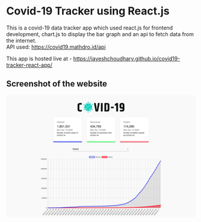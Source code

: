 # Covid-19 Tracker using React.js

This is a covid-19 data tracker app which used react.js for frontend development, chart.js to display the bar graph and an api to fetch data from the internet.  
API used: https://covid19.mathdro.id/api

This app is hosted live at - https://jayeshchoudhary.github.io/covid19-tracker-react-app/

## Screenshot of the website 
![App Screeenshot](https://github.com/jayeshchoudhary/covid19-tracker-react-app/blob/gh-pages/app.png)
